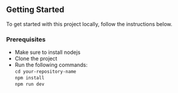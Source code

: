 ## Getting Started

To get started with this project locally, follow the instructions below.

### Prerequisites
- Make sure to install nodejs
- Clone the project
- Run the following commands:<br/>
  ```cd your-repository-name```<br/>
  ```npm install```<br/>
  ```npm run dev```
